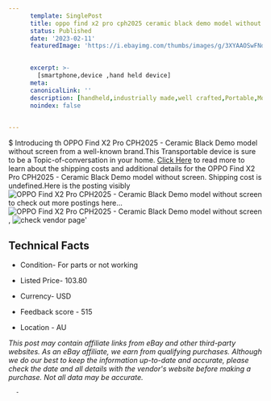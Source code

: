 ```yaml
---
      template: SinglePost
      title: oppo find x2 pro cph2025 ceramic black demo model without screen
      status: Published
      date: '2023-02-11'
      featuredImage: 'https://i.ebayimg.com/thumbs/images/g/3XYAAOSwFNdjB1a7/s-l225.jpg'
       

      excerpt: >-
        [smartphone,device ,hand held device]
      meta:
      canonicalLink: ''
      description: [handheld,industrially made,well crafted,Portable,Mobile,Compact,Convenient,Lightweight,Maneuverable,Man-portable,Miniature,Carriable,Hand-held,Light,Holdable,Transportable,Mobile device,Pocket-sized,On-the-go,Wireless,Cordless,Compact size,Convenient size, smartphone,device ,hand held device]
      noindex: false
      

---
```

$
      Introducing th OPPO Find X2 Pro CPH2025 -  Ceramic Black Demo model without screen from a well-known brand.This Transportable device  is sure to be a Topic-of-conversation in your home. [Click Here](https://www.ebay.com/itm/275434395585?hash=item40212b57c1%3Ag%3A3XYAAOSwFNdjB1a7&mkevt=1&mkcid=1&mkrid=711-53200-19255-0&campid=%253CePNCampaignId%253E&customid=%253CreferenceId%253E&toolid=10049) to read more to learn about the shipping costs and additional details for the OPPO Find X2 Pro CPH2025 -  Ceramic Black Demo model without screen. Shipping cost is undefined.Here is the posting visibly ![OPPO Find X2 Pro CPH2025 -  Ceramic Black Demo model without screen](https://i.ebayimg.com/thumbs/images/g/3XYAAOSwFNdjB1a7/s-l225.jpg) to check out more postings here... ![OPPO Find X2 Pro CPH2025 -  Ceramic Black Demo model without screen](https://i.ebayimg.com/images/g/3XYAAOSwFNdjB1a7/s-l1600.jpg), ![check vendor page](https://origin-galleryplus.ebayimg.com/ws/web/275434395585_2_0_1/225x225.jpg)'

      

 ## Technical Facts 



     
      

 - Condition- For parts or not working 


      

 - Listed Price- 103.80 


      

 - Currency- USD 


      

 - Feedback score - 515 


      

 - Location - AU 


      
      

 *_This post may contain affiliate links from eBay and other third-party websites. As an eBay affiliate, we earn from qualifying purchases. Although we do our best to keep the information up-to-date and accurate, please check the date and all details with the vendor's website before making a purchase. Not all data may be accurate._*




      -
